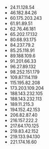 * 24.11.128.54
* 46.182.84.26
* 60.175.203.243
* 61.91.89.51
* 62.76.46.181
* 65.202.17.132
* 80.68.93.175
* 84.237.79.2
* 85.25.118.91
* 89.188.109.6
* 91.201.66.33
* 96.27.89.132
* 98.252.151.179
* 109.87.114.119
* 115.195.82.208
* 173.203.109.204
* 188.143.232.105
* 188.143.232.113
* 189.11.215.3
* 194.152.42.153
* 206.82.87.40
* 216.157.222.2
* 217.64.170.125
* 219.83.42.152
* 219.133.94.130
* 221.174.16.60